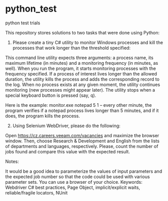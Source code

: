 # python_test
python test trials

This repository stores solutions to two tasks that were done using Python:


1. Please create a tiny C# utility to monitor Windows processes and kill the processes that work longer than the threshold specified: 

This command line utility expects three arguments: a process name, its maximum lifetime (in minutes) and a monitoring frequency (in minutes, as well). When you run the program, it starts monitoring processes with the frequency specified. If a process of interest lives longer than the allowed duration, the utility kills the process and adds the corresponding record to the log. When no process exists at any given moment, the utility continues monitoring (new processes might appear later). The utility stops when a special keyboard button is pressed (say, q).

Here is the example: monitor.exe notepad 5 1 – every other minute, the program verifies if a notepad process lives longer than 5 minutes, and if it does, the program kills the process.

2. Using Selenium WebDriver, please do the following:

Open https://cz.careers.veeam.com/vacancies and maximize the browser window. 
Then, choose Research & Development and English from the lists of departments and languages, respectively.
Please, count the number of jobs found and compare this value with the expected result.

Notes:

It would be a good idea to parameterize the values of input parameters and the expected job number so that the code could be used with various parameter sets.
You can use a browser of your choice.
Keywords: Webdriver C# best practices, Page Object, implicit/explicit waits, reliable/fragile locators, NUnit



